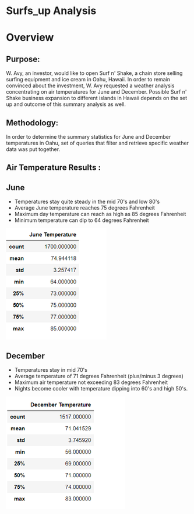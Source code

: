 # Surfs_up Analysis
# Overview
## Purpose:
W. Avy, an investor, would like to open Surf n' Shake, a chain store selling surfing equipment and ice cream in Oahu, Hawaii.  In order to remain convinced about the investment, W. Avy requested a weather analysis concentrating on air temperatures for June and December.  Possible Surf n' Shake business expansion to different islands in Hawaii depends on the set up and outcome of this summary analysis as well.

## Methodology:
In order to determine the summary statistics for June and December temperatures in Oahu, set of queries that filter and retrieve specific weather data was put together.

## Air Temperature Results :
## June 
* Temperatures stay quite steady in the mid 70's and low 80's
* Average June temperature reaches 75 degrees Fahrenheit
* Maximum day temperature can reach as high as 85 degrees Fahrenheit
* Minimum temperature can dip to 64 degrees Fahrenheit


 ![](June%20temp.png)


## December
* Temperatures stay in mid 70's 
* Average temperature of 71 degrees Fahrenheit (plus/minus 3 degrees)
* Maximum air temperature not exceeding 83 degrees Fahrenheit
* Nights become cooler with temperature dipping into 60's and high 50's.


![](December%20temp.png)
